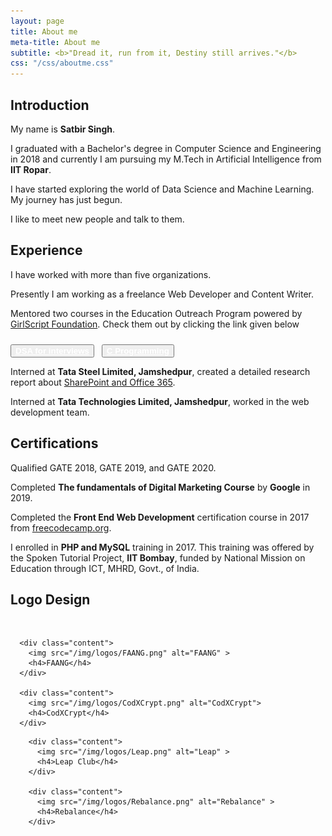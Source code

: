 ```yaml
---
layout: page
title: About me
meta-title: About me
subtitle: <b>"Dread it, run from it, Destiny still arrives."</b>
css: "/css/aboutme.css"
---
```

<div id="aboutme-section">	
			
<h2> Introduction </h2>

<p class="about-text">
  <span class="fa fa-star about-icon"></span>
  My name is <b>Satbir Singh</b>. 
</p>

<p class="about-text">
  <span class="fa fa-graduation-cap about-icon"></span>
	I graduated with a Bachelor's degree in Computer Science and Engineering in 2018 and currently I am pursuing my M.Tech in Artificial Intelligence from <b>IIT Ropar</b>.
</p>

<p class="about-text">
  <span class="fa fa-file-text-o about-icon"></span>
  <!--You can download my CV here (<a href="/files/Resume.pdf">pdf</a>).-->
</p>

<p class="about-text">
  <span class="fa fa-code about-icon"></span>
  I  have started exploring the world of Data Science and Machine Learning. My journey has just begun.   
</p>

<p class="about-text">
  <span class="fa fa-heart about-icon"></span>
  I like to meet new people and talk to them.
</p>

<h2> Experience </h2>

<p class="about-text">
  <span class="fa fa-briefcase about-icon"></span>
	I have worked with more than five organizations. 
</p>

<p class="about-text">
  <span class="fa fa-briefcase about-icon"></span>
	Presently I am working as a freelance Web Developer and Content Writer.
</p>

<p class="about-text">
  <span class="fa fa-briefcase about-icon"></span>
	Mentored two courses in the Education Outreach Program powered by <a href="https://www.girlscript.tech/home">GirlScript Foundation</a>. Check them out by clicking the link given below
</p>

<p class="about-text">
	<button class="btn btn-sm btn-info" style="margin-top: 10px;" >
		<a href="https://py93.github.io/DSA-for-Interviews-GirlScript-EOP/" style="color: white;">
			<b>DSA for interviews</b>
		</a>
	</button>
	&nbsp;
	<button class="btn btn-sm btn-info" style="margin-top: 10px;" >
		<a href="https://ribtas007.github.io/GS-EOP-C-programming/" style="color: white;" >
			<b>C Programming</b>
		</a>
	</button>
</p>


<p class="about-text">
  <span class="fa fa-briefcase about-icon"></span>
  Interned at <b>Tata Steel Limited, Jamshedpur</b>, created a detailed research report about <a href="https://ribtas007.github.io/SharePoint-and-Office-365/">SharePoint and Office 365</a>.
</p>

<p class="about-text">
  <span class="fa fa-briefcase about-icon"></span>
  Interned at <b>Tata Technologies Limited, Jamshedpur</b>, worked in the web development team.
</p>

<h2> Certifications </h2>
	
<p class="about-text">
  <span class="fa fa-star about-icon"></span>
   Qualified GATE 2018, GATE 2019, and GATE 2020.   
</p> 

<p class="about-text">
  <span class="fa fa-code about-icon"></span>
	Completed <b>The fundamentals of Digital Marketing Course</b> by <b>Google</b> in 2019.
</p>

<p class="about-text">
  <span class="fa fa-code about-icon"></span>
	Completed the <b>Front End Web Development</b> certification course in 2017 from <a href="https://www.freecodecamp.org/">freecodecamp.org</a>.
</p>

<p class="about-text">
  <span class="fa fa-code about-icon"></span>
	I enrolled in <b>PHP and MySQL</b> training in 2017. This training was offered by the Spoken Tutorial Project, <b>IIT Bombay</b>, funded by National Mission on Education through ICT, MHRD, Govt., of India.
</p>

</div>
	
<h2>  Logo Design </h2>
  <br />

<!-- Logos Gallery Grid -->
<div class="row">
	
  <div class="lrow">
	  
	  <div class="content">
	    <img src="/img/logos/FAANG.png" alt="FAANG" >
	    <h4>FAANG</h4>
	  </div>
	  
	  <div class="content">
	    <img src="/img/logos/CodXCrypt.png" alt="CodXCrypt">
	    <h4>CodXCrypt</h4>
	  </div>
	  
  </div>
	
  <div class="lrow">
	  
	    <div class="content">
	      <img src="/img/logos/Leap.png" alt="Leap" >
	      <h4>Leap Club</h4>
	    </div>
	  
	    <div class="content">
	      <img src="/img/logos/Rebalance.png" alt="Rebalance" >
	      <h4>Rebalance</h4>
	    </div>
	  
  </div>
</div>
